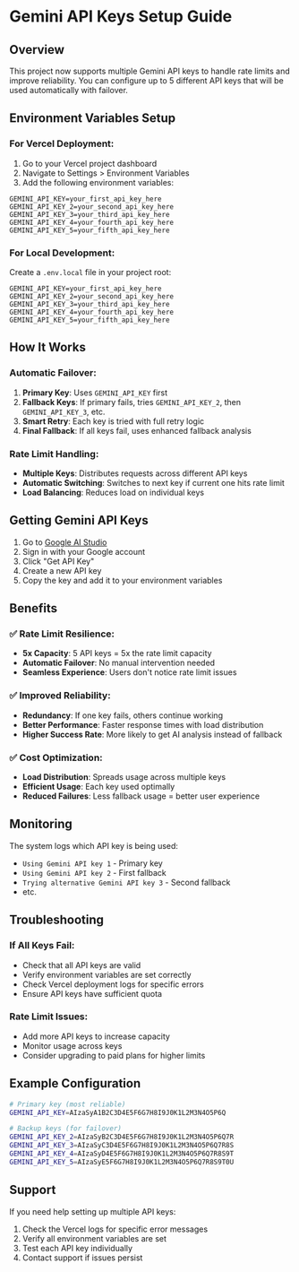 # Gemini API Keys Setup Guide

## Overview
This project now supports multiple Gemini API keys to handle rate limits and improve reliability. You can configure up to 5 different API keys that will be used automatically with failover.

## Environment Variables Setup

### For Vercel Deployment:
1. Go to your Vercel project dashboard
2. Navigate to Settings > Environment Variables
3. Add the following environment variables:

```
GEMINI_API_KEY=your_first_api_key_here
GEMINI_API_KEY_2=your_second_api_key_here
GEMINI_API_KEY_3=your_third_api_key_here
GEMINI_API_KEY_4=your_fourth_api_key_here
GEMINI_API_KEY_5=your_fifth_api_key_here
```

### For Local Development:
Create a `.env.local` file in your project root:

```
GEMINI_API_KEY=your_first_api_key_here
GEMINI_API_KEY_2=your_second_api_key_here
GEMINI_API_KEY_3=your_third_api_key_here
GEMINI_API_KEY_4=your_fourth_api_key_here
GEMINI_API_KEY_5=your_fifth_api_key_here
```

## How It Works

### Automatic Failover:
1. **Primary Key**: Uses `GEMINI_API_KEY` first
2. **Fallback Keys**: If primary fails, tries `GEMINI_API_KEY_2`, then `GEMINI_API_KEY_3`, etc.
3. **Smart Retry**: Each key is tried with full retry logic
4. **Final Fallback**: If all keys fail, uses enhanced fallback analysis

### Rate Limit Handling:
- **Multiple Keys**: Distributes requests across different API keys
- **Automatic Switching**: Switches to next key if current one hits rate limit
- **Load Balancing**: Reduces load on individual keys

## Getting Gemini API Keys

1. Go to [Google AI Studio](https://aistudio.google.com/)
2. Sign in with your Google account
3. Click "Get API Key" 
4. Create a new API key
5. Copy the key and add it to your environment variables

## Benefits

### ✅ Rate Limit Resilience:
- **5x Capacity**: 5 API keys = 5x the rate limit capacity
- **Automatic Failover**: No manual intervention needed
- **Seamless Experience**: Users don't notice rate limit issues

### ✅ Improved Reliability:
- **Redundancy**: If one key fails, others continue working
- **Better Performance**: Faster response times with load distribution
- **Higher Success Rate**: More likely to get AI analysis instead of fallback

### ✅ Cost Optimization:
- **Load Distribution**: Spreads usage across multiple keys
- **Efficient Usage**: Each key used optimally
- **Reduced Failures**: Less fallback usage = better user experience

## Monitoring

The system logs which API key is being used:
- `Using Gemini API key 1` - Primary key
- `Using Gemini API key 2` - First fallback
- `Trying alternative Gemini API key 3` - Second fallback
- etc.

## Troubleshooting

### If All Keys Fail:
- Check that all API keys are valid
- Verify environment variables are set correctly
- Check Vercel deployment logs for specific errors
- Ensure API keys have sufficient quota

### Rate Limit Issues:
- Add more API keys to increase capacity
- Monitor usage across keys
- Consider upgrading to paid plans for higher limits

## Example Configuration

```bash
# Primary key (most reliable)
GEMINI_API_KEY=AIzaSyA1B2C3D4E5F6G7H8I9J0K1L2M3N4O5P6Q

# Backup keys (for failover)
GEMINI_API_KEY_2=AIzaSyB2C3D4E5F6G7H8I9J0K1L2M3N4O5P6Q7R
GEMINI_API_KEY_3=AIzaSyC3D4E5F6G7H8I9J0K1L2M3N4O5P6Q7R8S
GEMINI_API_KEY_4=AIzaSyD4E5F6G7H8I9J0K1L2M3N4O5P6Q7R8S9T
GEMINI_API_KEY_5=AIzaSyE5F6G7H8I9J0K1L2M3N4O5P6Q7R8S9T0U
```

## Support

If you need help setting up multiple API keys:
1. Check the Vercel logs for specific error messages
2. Verify all environment variables are set
3. Test each API key individually
4. Contact support if issues persist
